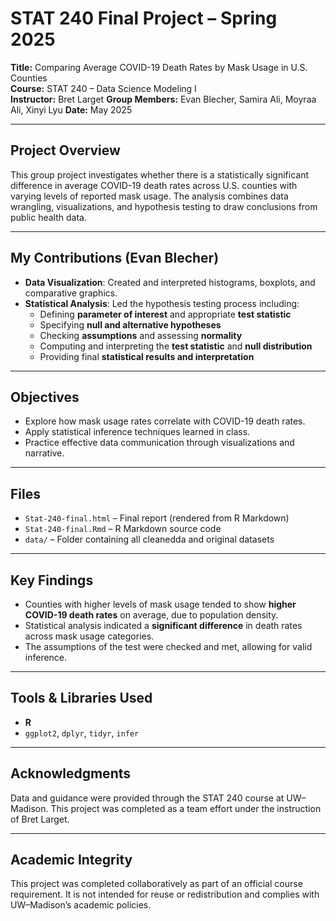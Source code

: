 # STAT 240 Final Project – Spring 2025

**Title:** Comparing Average COVID-19 Death Rates by Mask Usage in U.S. Counties  
**Course:** STAT 240 – Data Science Modeling I  
**Instructor:** Bret Larget
**Group Members:** Evan Blecher, Samira Ali, Moyraa Ali, Xinyi Lyu
**Date:** May 2025

---

## Project Overview

This group project investigates whether there is a statistically significant difference in average COVID-19 death rates across U.S. counties with varying levels of reported mask usage. The analysis combines data wrangling, visualizations, and hypothesis testing to draw conclusions from public health data.

---

## My Contributions (Evan Blecher)

- **Data Visualization**: Created and interpreted histograms, boxplots, and comparative graphics.
- **Statistical Analysis**: Led the hypothesis testing process including:
  - Defining **parameter of interest** and appropriate **test statistic**
  - Specifying **null and alternative hypotheses**
  - Checking **assumptions** and assessing **normality**
  - Computing and interpreting the **test statistic** and **null distribution**
  - Providing final **statistical results and interpretation**

---

## Objectives

- Explore how mask usage rates correlate with COVID-19 death rates.
- Apply statistical inference techniques learned in class.
- Practice effective data communication through visualizations and narrative.

---

## Files

- `Stat-240-final.html` – Final report (rendered from R Markdown)
- `Stat-240-final.Rmd` – R Markdown source code
- `data/` – Folder containing all cleanedda and original datasets

---

## Key Findings

- Counties with higher levels of mask usage tended to show **higher COVID-19 death rates** on average, due to population density.
- Statistical analysis indicated a **significant difference** in death rates across mask usage categories.
- The assumptions of the test were checked and met, allowing for valid inference.

---

## Tools & Libraries Used

- **R**
- `ggplot2`, `dplyr`, `tidyr`, `infer`

---

## Acknowledgments

Data and guidance were provided through the STAT 240 course at UW–Madison. This project was completed as a team effort under the instruction of Bret Larget.

---

## Academic Integrity

This project was completed collaboratively as part of an official course requirement. It is not intended for reuse or redistribution and complies with UW–Madison’s academic policies.
